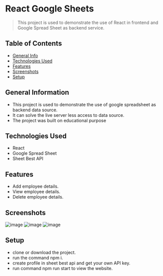 
# React Google Sheets
> This project is used to demonstrate the use of React in frontend and Google Spread Sheet as backend service.

## Table of Contents
* [General Info](#general-information)
* [Technologies Used](#technologies-used)
* [Features](#features)
* [Screenshots](#screenshots)
* [Setup](#setup)

## General Information
- This project is used to demonstrate the use of google spreadsheet as backend data source.
- It can solve the live server less access to data source.
- The project was built on educational purpose


## Technologies Used
- React
- Google Spread Sheet
- Sheet Best API


## Features
- Add employee details.
- View employee details.
- Delete employee details.


## Screenshots
![image](https://user-images.githubusercontent.com/81974121/171803338-1b1f468a-dc9b-4129-a60b-e62b1edc51a0.png)
![image](https://user-images.githubusercontent.com/81974121/171803438-d73f801a-0f67-45c5-9d7a-e9e78ecf844b.png)
![image](https://user-images.githubusercontent.com/81974121/171803568-5b71b1e9-c046-461d-a582-f778a225a63a.png)


## Setup
- clone or download the project.
- run the command npm i.
- create profile in sheet best api and get your own API key. 
- run command npm run start to view the website.

